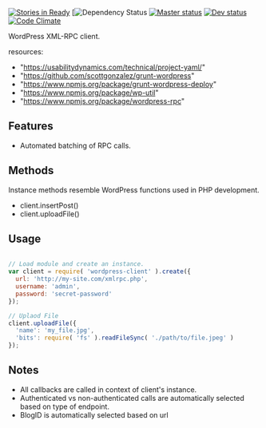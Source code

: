 [![Stories in Ready](https://badge.waffle.io/usabilitydynamics/node-wordpress-client.png?label=ready&title=Ready)](https://waffle.io/usabilitydynamics/node-wordpress-client)
[![Dependency Status](https://david-dm.org/UsabilityDynamics/node-wordpress-client/status.svg)
[![Master status](https://circleci.com/gh/UsabilityDynamics/node-wordpress-client/tree/master.png?circle-token=ad785bf3e72f75e3aae0b2f4897fe100f8538e34)](https://circleci.com/gh/UsabilityDynamics/node-wordpress-client/tree/master.png?circle-token=ad785bf3e72f75e3aae0b2f4897fe100f8538e34)
[![Dev status](https://circleci.com/gh/UsabilityDynamics/node-wordpress-client/tree/dev.png?circle-token=ad785bf3e72f75e3aae0b2f4897fe100f8538e34)](https://circleci.com/gh/UsabilityDynamics/node-wordpress-client/tree/dev.png?circle-token=ad785bf3e72f75e3aae0b2f4897fe100f8538e34)
[![Code Climate](https://codeclimate.com/github/UsabilityDynamics/node-wordpress-client.png)](https://codeclimate.com/github/UsabilityDynamics/node-wordpress-client)

WordPress XML-RPC client.

resources:
  - "https://usabilitydynamics.com/technical/project-yaml/"
  - "https://github.com/scottgonzalez/grunt-wordpress"
  - "https://www.npmjs.org/package/grunt-wordpress-deploy"
  - "https://www.npmjs.org/package/wp-util"
  - "https://www.npmjs.org/package/wordpress-rpc"
  
## Features
* Automated batching of RPC calls.

## Methods
Instance methods resemble WordPress functions used in PHP development.

* client.insertPost()
* client.uploadFile()

## Usage

```javascript

// Load module and create an instance.
var client = require( 'wordpress-client' ).create({
  url: 'http://my-site.com/xmlrpc.php',
  username: 'admin',
  password: 'secret-password'
});

// Uplaod File
client.uploadFile({
  'name': 'my_file.jpg',
  'bits': require( 'fs' ).readFileSync( './path/to/file.jpeg' )
});

```

## Notes

* All callbacks are called in context of client's instance.
* Authenticated vs non-authenticated calls are automatically selected based on type of endpoint.
* BlogID is automatically selected based on url
